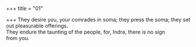 +++
title = "01"

+++
They desire you, your comrades in soma; they press the soma; they set  out pleasurable offerings.  
They endure the taunting of the people, for, Indra, there is no sign  
from you.  